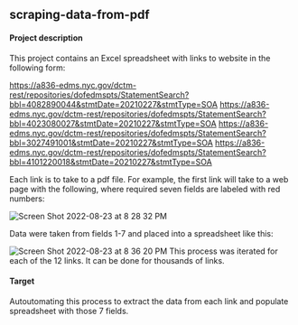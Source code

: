 ## scraping-data-from-pdf

#### Project description

This project contains an Excel spreadsheet with links to website in the following form:

https://a836-edms.nyc.gov/dctm-rest/repositories/dofedmspts/StatementSearch?bbl=4082890044&stmtDate=20210227&stmtType=SOA
https://a836-edms.nyc.gov/dctm-rest/repositories/dofedmspts/StatementSearch?bbl=4023080027&stmtDate=20210227&stmtType=SOA
https://a836-edms.nyc.gov/dctm-rest/repositories/dofedmspts/StatementSearch?bbl=3027491001&stmtDate=20210227&stmtType=SOA
https://a836-edms.nyc.gov/dctm-rest/repositories/dofedmspts/StatementSearch?bbl=4101220018&stmtDate=20210227&stmtType=SOA

Each link is to take to a pdf file. For example, the first link will take to a web page with the following, where required seven fields are labeled with red numbers:

![Screen Shot 2022-08-23 at 8 28 32 PM](https://user-images.githubusercontent.com/111883695/186184963-f4313c85-7cd5-4303-9a9a-6c860271b9a3.png)

Data were taken from fields 1-7 and placed into a spreadsheet like this:

![Screen Shot 2022-08-23 at 8 36 20 PM](https://user-images.githubusercontent.com/111883695/186186542-df32aec3-6571-4fd9-9036-a290e887ef31.png)
This process was iterated for each of the 12 links. It can be done for thousands of links.

#### Target
Autoutomating this process to extract the data from each link and populate spreadsheet with those 7 fields.
